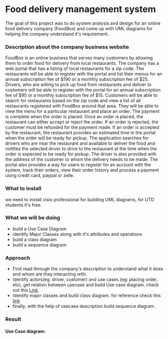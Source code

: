 # Food delivery management system
 
The goal of this project was to do system analysis and design for an online food delivery company (FoodBox) and come up with UML diagrams for helping the company understand it's requirement.

### Description about the company business website
FoodBox is an online business that serves many customers by allowing them to order food for delivery from local restaurants. The company has a web portal that has a listing of local restaurants for a zip code. The restaurants will be able to register with the portal and list their menus for an annual subscription fee of $190 or a monthly subscription fee of $25. Drivers, who are willing to pick up food from restaurants and deliver to customers will be able to register with the portal for an annual subscription fee of $95 or a monthly subscription fee of $15. Customers will be able to search for restaurants based on the zip code and view a list of all restaurants registered with FoodBox around that area. They will be able to view the menu for a particular restaurant and place an order. The payment is complete when the order is placed. Once an order is placed, the restaurant can either accept or reject the order. If an order is rejected, the customer must be refunded for the payment made. If an order is accepted by the restaurant, the restaurant provides an estimated time in the portal when the order will be ready for pickup. The application searches for drivers who are near the restaurant and available to deliver the food and notifies the selected driver to drive to the restaurant at the time when the order is expected to be ready for pickup. The driver is also provided with the address of the customer to whom the delivery needs to be made. The portal also provides a way for users to register for an account with the system, track their orders, view their order history and process a payment using credit card, paypal or zelle. 

### What to install
we need to install visio professional for building UML diagrams, for UTD students it's free.

### What we will be doing
* build a Use Case Diagram
* identify Major Classes along with it's attributes and operations
* build a class diagram
* build a sequence diagram

### Approach
* First read through the company's description to understand what it does and whom are they interacting with.
* Identify actors(eg: driver, customer) and use cases (eg: placing order, etc), get relation between usecase and build Use case diagram. check out this [Link](https://www.uml-diagrams.org/use-case-diagrams.html).
* Identify major classes and build class diagram. for reference check this [link](https://www.visual-paradigm.com/guide/uml-unified-modeling-language/uml-class-diagram-tutorial/)
* finally, with the help of usecase description build sequence diagram.

### Result
#### Use Case diagram:
![]()
